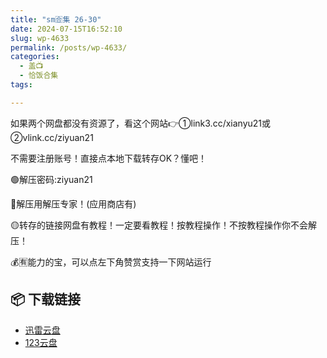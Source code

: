 ```yaml
---
title: "sm🈴集 26-30"
date: 2024-07-15T16:52:10
slug: wp-4633
permalink: /posts/wp-4633/
categories:
  - 盖📺
  - 恰饭合集
tags:

---
```


如果两个网盘都没有资源了，看这个网站👉①link3.cc/xianyu21或②vlink.cc/ziyuan21

不需要注册账号！直接点本地下载转存OK？懂吧！

🟢解压密码:ziyuan21

🔵解压用解压专家！(应用商店有)

🟡转存的链接网盘有教程！一定要看教程！按教程操作！不按教程操作你不会解压！

💰🈶能力的宝，可以点左下角赞赏支持一下网站运行

## 📦 下载链接
- [迅雷云盘](https://blziyuan21.com/pay-download/4633?key=4d0dbca8ef&down_id=0)
- [123云盘](https://blziyuan21.com/pay-download/4633?key=4d0dbca8ef&down_id=1)

